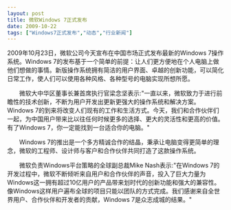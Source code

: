 ```yaml
---
layout: post
title: 微软Windows 7正式发布		
date: 2009-10-22
tags: ["Windows7正式发布","动态","行业新闻"]
---
```


2009年10月23日，微软公司今天宣布在中国市场正式发布最新的Windows 7操作系统。Windows 7的发布基于一个简单的前提：让人们更方便地在个人电脑上做他们想做的事情。新版操作系统拥有简洁的用户界面、卓越的创新功能，可以简化日常工作，使人们可以使用各种风格、各种型号的电脑实现所想所愿。

　　微软大中华区董事长兼首席执行官梁念坚表示:"一直以来，微软致力于进行前瞻性的技术创新，不断为用户开发出更新更强大的操作系统和解决方案。Windows 7的到来将改变人们现有的工作和生活方式。今天，我们和合作伙伴们一起，为中国用户带来比以往任何时候更多的选择、更大的灵活性和更高的价值。有了Windows 7，你一定能找到一台适合你的电脑。"

　　Windows 7的推出是一个多方精诚合作的结晶，秉承让电脑变得更简单的理念，微软的工程师、设计师与客户和合作伙伴共同打造了这款操作系统。

　　微软负责Windows平台策略的全球副总裁Mike Nash表示:"在Windows 7的开发过程中，微软不断倾听来自用户和合作伙伴的声音，投入了巨大力量为Windows这一拥有超过10亿用户的产品带来划时代的创新功能和强大的兼容性。像Windows这样用户遍布全球的项目只能以团队的方式完成。我们感谢来自全世界用户、合作伙伴和开发者的贡献，Windows 7是众志成城的结果。"		